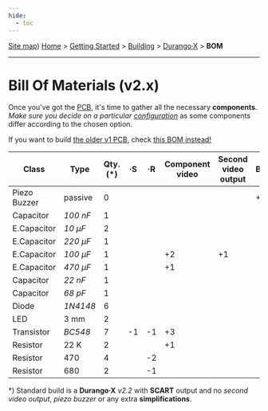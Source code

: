 ```yaml
---
hide:
  - toc
---
```

[Site map](../../../sitemap.md))
[Home](../../../index.md) > [Getting Started](../../../started.md) > [Building](../../building.md) > [Durango·X](../durango.md) > **BOM**

---
# Bill Of Materials (v2.x)

Once you've got the [PCB](), it's time to gather all the necessary **components**. _Make sure you decide on a particular [configuration](options.md)_ as some components differ according to the chosen option.

If you want to build [the older v1 PCB](), check [this BOM instead!](bom1.md) 

|Class       |Type   |Qty. (\*)|·S|·R|Component video|Second video output|Buzzer|Notes|
|------------|-------|---------|--|--|---------------|-------------------|------|-----|
|Piezo Buzzer|passive|0        |  |  |               |                   |+1    |     |
|Capacitor   |_100 nF_|1       |  |  |               |                   |      |1    |
|E.Capacitor |_10 µF_|2        |  |  |               |                   |      |     |
|E.Capacitor |_220 µF_|1       |  |  |               |                   |      |2    |
|E.Capacitor |_100 µF_|1       |  |  |+2             |+1                 |      |3    |
|E.Capacitor |_470 µF_|1       |  |  |+1             |                   |      |     |
|Capacitor   |_22 nF_|1        |  |  |               |                   |      |4    |
|Capacitor   |_68 pF_|1        |  |  |               |                   |      |5    |
|Diode       |_1N4148_|6       |  |  |               |                   |      |6    |
|LED         |3 mm   |2        |  |  |               |                   |      |7    |
|Transistor  |_BC548_|7        |-1|-1|+3             |                   |      |6    |
|Resistor    |22 K   |2        |  |  |+1             |                   |      |     |
|Resistor    |470    |4        |  |-2|               |                   |      |     |
|Resistor    |680    |2        |  |-1|               |                   |      |8    |


\*) Standard build is a **Durango·X** _v2.2_ with **SCART** output and no _second video output_, _piezo buzzer_ or any extra **simplifications**.
